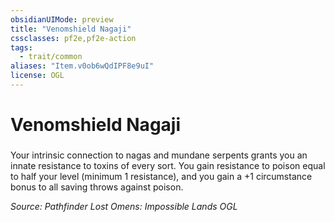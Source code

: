 ```yaml
---
obsidianUIMode: preview
title: "Venomshield Nagaji"
cssclasses: pf2e,pf2e-action
tags:
  - trait/common
aliases: "Item.v0ob6wQdIPF8e9uI"
license: OGL
---
```

# Venomshield Nagaji

### 






Your intrinsic connection to nagas and mundane serpents grants you an innate resistance to toxins of every sort. You gain resistance to poison equal to half your level (minimum 1 resistance), and you gain a +1 circumstance bonus to all saving throws against poison.

*Source: Pathfinder Lost Omens: Impossible Lands*
*OGL*